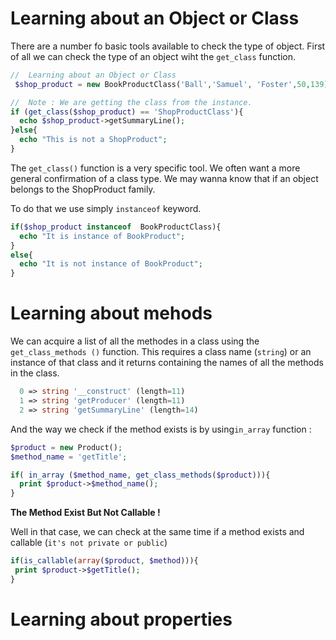 # Learning about an Object or Class

There are a number fo basic tools available to check the type of object. First of all
 we can check the type of an object wiht the `get_class` function.
 
```php
//  Learning about an Object or Class
 $shop_product = new BookProductClass('Ball','Samuel', 'Foster',50,139);

//  Note : We are getting the class from the instance.
if (get_class($shop_product) == 'ShopProductClass'){
  echo $shop_product->getSummaryLine();
}else{
  echo "This is not a ShopProduct";
}
```

The `get_class()` function is a very specific tool. We often want a more general
 confirmation of a class type. We may wanna know that if an object belongs to the
  ShopProduct family.
  
  To do that we use simply  `instanceof` keyword.
  
```php
if($shop_product instanceof  BookProductClass){
  echo "It is instance of BookProduct";
}
else{
  echo "It is not instance of BookProduct";
}
```

# Learning about mehods

We can acquire a list of all the methodes in a class using the `get_class_methods
()` function. This requires a class name (`string`)  or an instance of that class and
 it returns
 containing the
 names of
 all the methods in the class.
 
```php
  0 => string '__construct' (length=11)
  1 => string 'getProducer' (length=11)
  2 => string 'getSummaryLine' (length=14)
```

And the way we check if the method exists is by using`in_array` function :

```php
$product = new Product();
$method_name = 'getTitle';

if( in_array ($method_name, get_class_methods($product))){
  print $product->$method_name();
}
```

**The Method Exist But Not Callable !**

Well in that case, we can check at the same time if a method exists and callable (`it's
 not private or public`) 
 
 ```php
if(is_callable(array($product, $method))){
  print $product->$getTitle();
}
 ```
 
# Learning about properties